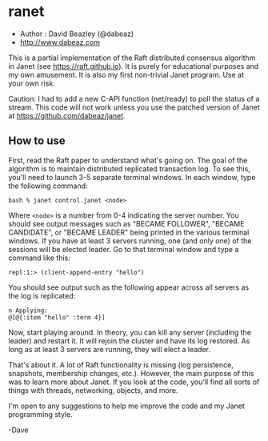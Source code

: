 # ranet

* Author : David Beazley (@dabeaz)
* http://www.dabeaz.com

This is a partial implementation of the Raft distributed consensus
algorithm in Janet (see https://raft.github.io).  It is purely
for educational purposes and my own amusement.  It is also my first
non-trivial Janet program. Use at your own risk.

Caution:  I had to add a new C-API function (net/ready) to poll
the status of a stream.  This code will not work unless you use the
patched version of Janet at https://github.com/dabeaz/janet.

## How to use

First, read the Raft paper to understand what's going on.  The goal
of the algorithm is to maintain distributed replicated transaction
log.  To see this, you'll need to launch 3-5 separate
terminal windows.  In each window, type the following command:

```
bash % janet control.janet <node>
```

Where `<node>` is a number from 0-4 indicating the server number.
You should see output messages such as "BECAME FOLLOWER",
"BECAME CANDIDATE", or "BECAME LEADER" being printed in the
various terminal windows.  If you have at least 3 servers running,
one (and only one) of the sessions will be elected leader.
Go to that terminal window and type a command like this:

```
repl:1:> (client-append-entry "hello")
```

You should see output such as the following appear across
all servers as the log is replicated:

```
n Applying:
@[@{:item "hello" :term 4}]
```

Now, start playing around.  In theory, you can kill any server
(including the leader) and restart it.  It will rejoin the
cluster and have its log restored.   As long as at least 3
servers are running, they will elect a leader.

That's about it.  A lot of Raft functionality is missing (log
persistence, snapshots, membership changes, etc.).  However,
the main purpose of this was to learn more about Janet.
If you look at the code, you'll find all sorts of things with
threads, networking, objects, and more.

I'm open to any suggestions to help me improve the code and
my Janet programming style.

-Dave





